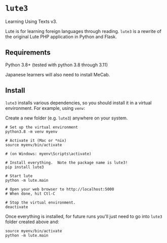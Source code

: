 # `lute3`

Learning Using Texts v3.

Lute is for learning foreign languages through reading.  `lute3` is a rewrite of the original Lute PHP application in Python and Flask.



## Requirements

Python 3.8+ (tested with python 3.8 through 3.11)

Japanese learners will also need to install MeCab.

## Install

`lute3` installs various dependencies, so you should install it in a virtual environment.  For example, using `venv`:

Create a new folder (e.g. `lute3`) anywhere on your system.

```
# Set up the virtual environment
python3.8 -m venv myenv

# Activate it (Mac or *nix)
source myenv/bin/activate

# (on Windows: myenv\Scripts\activate)

# Install everything.  Note the package name is lute3!
pip install lute3

# Start lute
python -m lute.main

# Open your web browser to http://localhost:5000
# When done, hit Ctl-C

# Stop the virtual environment.
deactivate
```

Once everything is installed, for future runs you'll just need to go into `lute3` folder created above and:

```
source myenv/bin/activate
python -m lute.main
```